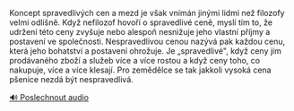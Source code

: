 
Koncept spravedlivých cen a mezd je však vnímán jinými lidmi než filozofy velmi odlišně. Když nefilozof hovoří o spravedlivé ceně, myslí tím to, že udržení této ceny zvyšuje nebo alespoň nesnižuje jeho vlastní příjmy a postavení ve společnosti. Nespravedlivou cenou nazývá pak každou cenu, která jeho bohatství a postavení ohrožuje. Je „spravedlivé", když ceny jím prodávaného zboží a služeb více a více rostou a když ceny toho, co nakupuje, více a více klesají. Pro zemědělce se tak jakkoli vysoká cena pšenice nezdá být nespravedlivá.

[🔊 Poslechnout audio](/data/7-paragraphs/audio/chapter_145/para_012-Koncept-spravedlivch-cen-a-mezd-je-vak-vnmn-ji.mp3)
